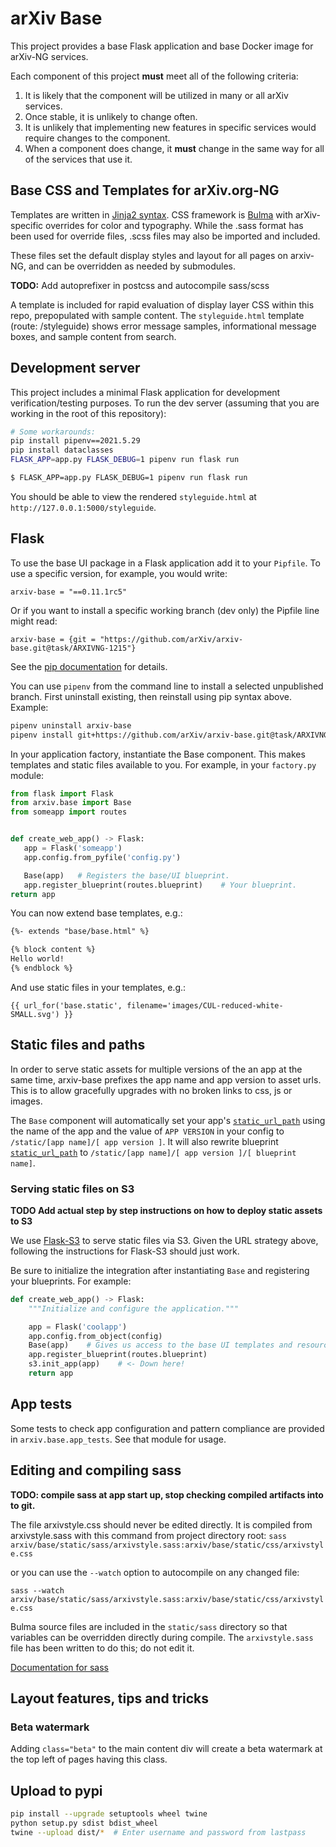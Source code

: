 # arXiv Base

This project provides a base Flask application and base Docker image for
arXiv-NG services.

Each component of this project **must** meet all of the following criteria:

1. It is likely that the component will be utilized in many or all arXiv
   services.
2. Once stable, it is unlikely to change often.
3. It is unlikely that implementing new features in specific services
   would require changes to the component.
4. When a component does change, it **must** change in the same way for all of
   the services that use it.

## Base CSS and Templates for arXiv.org-NG

Templates are written in [Jinja2 syntax](http://jinja.pocoo.org/docs/2.9/). CSS
framework is [Bulma](http://bulma.io) with arXiv-specific overrides for color
and typography. While the .sass format has been used for override files, .scss
files may also be imported and included.

These files set the default display styles and layout for all pages on
arxiv-NG, and can be overridden as needed by submodules.

**TODO:** Add autoprefixer in postcss and autocompile sass/scss

A template is included for rapid evaluation of display layer CSS within this
repo, prepopulated with sample content.
The ``styleguide.html`` template (route: /styleguide) shows error message
samples, informational message boxes, and sample content from search.

## Development server

This project includes a minimal Flask application for development
verification/testing purposes. To run the dev server (assuming that you are
working in the root of this repository):

```bash
# Some workarounds:
pip install pipenv==2021.5.29
pip install dataclasses
FLASK_APP=app.py FLASK_DEBUG=1 pipenv run flask run
```

```bash
$ FLASK_APP=app.py FLASK_DEBUG=1 pipenv run flask run
```

You should be able to view the rendered ``styleguide.html`` at
``http://127.0.0.1:5000/styleguide``.

## Flask

To use the base UI package in a Flask application add it to your
``Pipfile``.  To use a specific version, for example, you would write:

``arxiv-base = "==0.11.1rc5"``

Or if you want to install a specific working branch (dev only) the Pipfile line
might read:

``arxiv-base = {git = "https://github.com/arXiv/arxiv-base.git@task/ARXIVNG-1215"}``


See the [pip documentation](https://pip.pypa.io/en/latest/reference/pip_install/#git)
for details.

You can use ``pipenv`` from the command line to install a selected unpublished
branch. First uninstall existing, then reinstall using pip syntax above.
Example:

```bash
pipenv uninstall arxiv-base
pipenv install git+https://github.com/arXiv/arxiv-base.git@task/ARXIVNG-1010#egg=arxiv-base
```

In your application factory, instantiate the Base component. This makes
templates and static files available to you. For example, in your
``factory.py`` module:

```python
from flask import Flask
from arxiv.base import Base
from someapp import routes


def create_web_app() -> Flask:
   app = Flask('someapp')
   app.config.from_pyfile('config.py')

   Base(app)   # Registers the base/UI blueprint.
   app.register_blueprint(routes.blueprint)    # Your blueprint.
return app
```

You can now extend base templates, e.g.:

```html
{%- extends "base/base.html" %}

{% block content %}
Hello world!
{% endblock %}
```

And use static files in your templates, e.g.:

```
{{ url_for('base.static', filename='images/CUL-reduced-white-SMALL.svg') }}
```

## Static files and paths

In order to serve static assets for multiple versions of the an app at
the same time, arxiv-base prefixes the app name and app version to
asset urls. This is to allow gracefully upgrades with no broken links
to css, js or images.

The ``Base`` component will automatically set your app's
[``static_url_path``](http://flask.pocoo.org/docs/1.0/api/#flask.Flask.static_url_path)
using the name of the app and the value of ``APP VERSION`` in your
config to ``/static/[app name]/[ app version ]``. It will also rewrite
blueprint
[``static_url_path``](http://flask.pocoo.org/docs/1.0/api/#flask.Blueprint.static_url_path)
to ``/static/[app name]/[ app version ]/[ blueprint name]``.

### Serving static files on S3
**TODO Add actual step by step instructions on how to deploy static assets to S3**

We use [Flask-S3](https://flask-s3.readthedocs.io/en/latest/) to serve static
files via S3. Given the URL strategy above, following the instructions for
Flask-S3 should just work.

Be sure to initialize the integration after instantiating ``Base`` and
registering your blueprints. For example:

```python
def create_web_app() -> Flask:
    """Initialize and configure the application."""

    app = Flask('coolapp')
    app.config.from_object(config)
    Base(app)    # Gives us access to the base UI templates and resources.
    app.register_blueprint(routes.blueprint)
    s3.init_app(app)    # <- Down here!
    return app
```

## App tests

Some tests to check app configuration and pattern compliance are provided in
``arxiv.base.app_tests``. See that module for usage.

## Editing and compiling sass

**TODO: compile sass at app start up, stop checking compiled artifacts into to git.**

The file arxivstyle.css should never be edited directly. It is compiled from
arxivstyle.sass with this command from project directory root:
``sass arxiv/base/static/sass/arxivstyle.sass:arxiv/base/static/css/arxivstyle.css``

or you can use the ``--watch`` option to autocompile on any changed file:

``sass --watch arxiv/base/static/sass/arxivstyle.sass:arxiv/base/static/css/arxivstyle.css``

Bulma source files are included in the ``static/sass`` directory so that
variables can be overridden directly during compile. The ``arxivstyle.sass``
file has been written to do this; do not edit it.

[Documentation for sass](http://sass-lang.com/documentation/file.SASS_REFERENCE.html)

## Layout features, tips and tricks

### Beta watermark

Adding ``class="beta"`` to the main content div will create a beta watermark at
 the top left of pages having this class.

## Upload to pypi

```bash
pip install --upgrade setuptools wheel twine
python setup.py sdist bdist_wheel
twine --upload dist/*  # Enter username and password from lastpass
```
